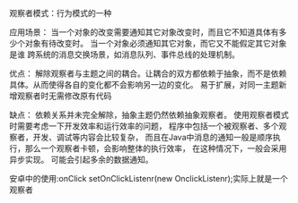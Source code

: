 观察者模式：行为模式的一种

应用场景：
当一个对象的改变需要通知其它对象改变时，而且它不知道具体有多少个对象有待改变时。
当一个对象必须通知其它对象，而它又不能假定其它对象是谁
跨系统的消息交换场景，如消息队列、事件总线的处理机制。

优点：
解除观察者与主题之间的耦合。让耦合的双方都依赖于抽象，而不是依赖具体。从而使得各自的变化都不会影响另一边的变化。
易于扩展，对同一主题新增观察者时无需修改原有代码

缺点：
依赖关系并未完全解除，抽象主题仍然依赖抽象观察者。
使用观察者模式时需要考虑一下开发效率和运行效率的问题，
程序中包括一个被观察者、多个观察者，开发、调试等内容会比较复杂，
而且在Java中消息的通知一般是顺序执行，那么一个观察者卡顿，会影响整体的执行效率，
在这种情况下，一般会采用异步实现。
可能会引起多余的数据通知。

安卓中的使用:onClick  setOnClickListenr(new OnclickListenr);实际上就是一个观察者